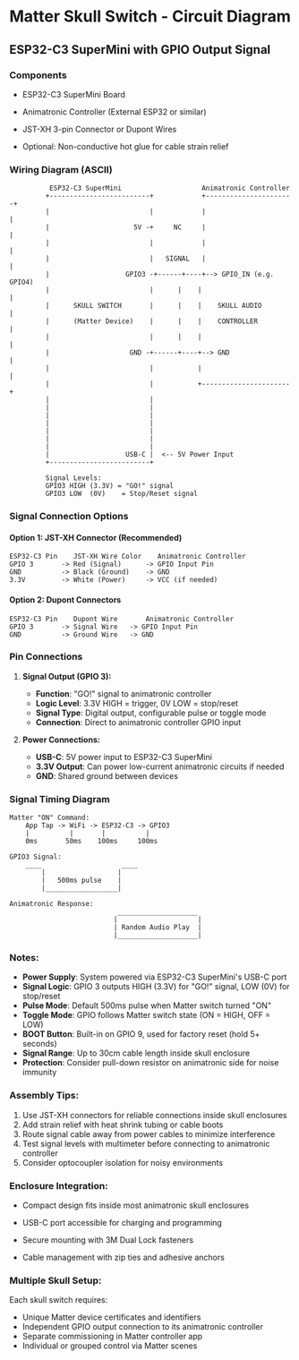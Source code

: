 # Matter Skull Switch - Circuit Diagram

## ESP32-C3 SuperMini with GPIO Output Signal

### Components
- ESP32-C3 SuperMini Board
- Animatronic Controller (External ESP32 or similar)

- JST-XH 3-pin Connector or Dupont Wires
- Optional: Non-conductive hot glue for cable strain relief

### Wiring Diagram (ASCII)

```
          ESP32-C3 SuperMini                    Animatronic Controller
         +-------------------------+            +----------------------+
         |                         |            |                      |
         |                     5V -+     NC     |                      |
         |                         |            |                      |
         |                         |   SIGNAL   |                      |
         |                   GPIO3 -+------+----+--> GPIO_IN (e.g. GPIO4)
         |                         |      |    |                      |
         |      SKULL SWITCH       |      |    |    SKULL AUDIO       |
         |      (Matter Device)    |      |    |    CONTROLLER        |
         |                         |      |    |                      |
         |                    GND -+------+----+--> GND               |
         |                         |           |                      |
         |                         |           +----------------------+
         |                         |                        
         |                         |                        
         |                         |                        
         |                         |                        
         |                         |                        
         |                         |                        
         |                         |                                   
         |                   USB-C |  <-- 5V Power Input              
         +-------------------------+                                   

         Signal Levels:
         GPIO3 HIGH (3.3V) = "GO!" signal
         GPIO3 LOW  (0V)    = Stop/Reset signal
```

### Signal Connection Options

#### Option 1: JST-XH Connector (Recommended)
```
ESP32-C3 Pin    JST-XH Wire Color    Animatronic Controller
GPIO 3       -> Red (Signal)      -> GPIO Input Pin
GND          -> Black (Ground)    -> GND
3.3V         -> White (Power)     -> VCC (if needed)
```

#### Option 2: Dupont Connectors
```
ESP32-C3 Pin    Dupont Wire       Animatronic Controller
GPIO 3       -> Signal Wire   -> GPIO Input Pin
GND          -> Ground Wire   -> GND
```

### Pin Connections

1. **Signal Output (GPIO 3):**
   - **Function**: "GO!" signal to animatronic controller
   - **Logic Level**: 3.3V HIGH = trigger, 0V LOW = stop/reset
   - **Signal Type**: Digital output, configurable pulse or toggle mode
   - **Connection**: Direct to animatronic controller GPIO input



3. **Power Connections:**
   - **USB-C**: 5V power input to ESP32-C3 SuperMini
   - **3.3V Output**: Can power low-current animatronic circuits if needed
   - **GND**: Shared ground between devices

### Signal Timing Diagram

```
Matter "ON" Command:
    App Tap -> WiFi -> ESP32-C3 -> GPIO3
    |          |       |          |
    0ms       50ms    100ms     100ms
                               
GPIO3 Signal:
    ____                    ____
        |                  |
        |   500ms pulse    |
        |__________________|
        
Animatronic Response:
                           ____________________
                          |                    |
                          | Random Audio Play  |
                          |____________________|
```

### Notes:
- **Power Supply**: System powered via ESP32-C3 SuperMini's USB-C port
- **Signal Logic**: GPIO 3 outputs HIGH (3.3V) for "GO!" signal, LOW (0V) for stop/reset
- **Pulse Mode**: Default 500ms pulse when Matter switch turned "ON"
- **Toggle Mode**: GPIO follows Matter switch state (ON = HIGH, OFF = LOW)
- **BOOT Button**: Built-in on GPIO 9, used for factory reset (hold 5+ seconds)
- **Signal Range**: Up to 30cm cable length inside skull enclosure
- **Protection**: Consider pull-down resistor on animatronic side for noise immunity

### Assembly Tips:
1. Use JST-XH connectors for reliable connections inside skull enclosures
2. Add strain relief with heat shrink tubing or cable boots
3. Route signal cable away from power cables to minimize interference
4. Test signal levels with multimeter before connecting to animatronic controller
5. Consider optocoupler isolation for noisy environments

### Enclosure Integration:
- Compact design fits inside most animatronic skull enclosures
- USB-C port accessible for charging and programming

- Secure mounting with 3M Dual Lock fasteners
- Cable management with zip ties and adhesive anchors

### Multiple Skull Setup:
Each skull switch requires:
- Unique Matter device certificates and identifiers
- Independent GPIO output connection to its animatronic controller
- Separate commissioning in Matter controller app
- Individual or grouped control via Matter scenes 